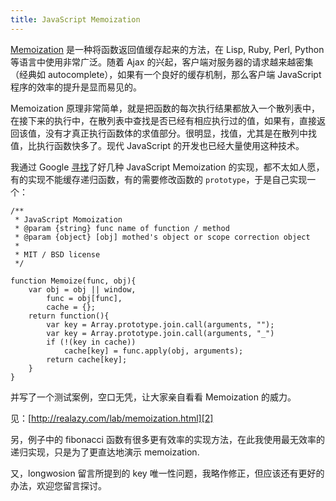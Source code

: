 ```yaml
---
title: JavaScript Memoization
---
```

[Memoization][0] 是一种将函数返回值缓存起来的方法，在 Lisp, Ruby, Perl, Python 等语言中使用非常广泛。随着 Ajax 的兴起，客户端对服务器的请求越来越密集（经典如 autocomplete），如果有一个良好的缓存机制，那么客户端 JavaScript 程序的效率的提升是显而易见的。

Memoization 原理非常简单，就是把函数的每次执行结果都放入一个散列表中，在接下来的执行中，在散列表中查找是否已经有相应执行过的值，如果有，直接返回该值，没有才真正执行函数体的求值部分。很明显，找值，尤其是在散列中找值，比执行函数快多了。现代 JavaScript 的开发也已经大量使用这种技术。

我通过 Google [寻找][1]了好几种 JavaScript Memoization 的实现，都不太如人愿，有的实现不能缓存递归函数，有的需要修改函数的 `prototype`，于是自己实现一个：

    /**
     * JavaScript Momoization
     * @param {string} func name of function / method
     * @param {object} [obj] mothed's object or scope correction object
     *
     * MIT / BSD license
     */

    function Memoize(func, obj){
        var obj = obj || window,
            func = obj[func],
            cache = {};
        return function(){
            var key = Array.prototype.join.call(arguments, "");
            var key = Array.prototype.join.call(arguments, "_")  
            if (!(key in cache))
                cache[key] = func.apply(obj, arguments);
            return cache[key];
        }
    }

并写了一个测试案例，空口无凭，让大家亲自看看 Memoization 的威力。

见：[http://realazy.com/lab/memoization.html][2]

另，例子中的 fibonacci 函数有很多更有效率的实现方法，在此我使用最无效率的递归实现，只是为了更直达地演示 memoization.

又，longwosion 留言所提到的 key 唯一性问题，我略作修正，但应该还有更好的办法，欢迎您留言探讨。

[0]: http://en.wikipedia.org/wiki/Memoization
[1]: http://www.google.com/search?hl=en&hs=y9z&q=JavaScript+Memoization
[2]: http://realazy.com/lab/memoization.html
